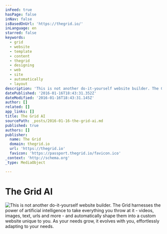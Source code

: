 ```yaml
---
inFeed: true
hasPage: false
inNav: false
isBasedOnUrl: 'https://thegrid.io/'
inLanguage: en
starred: false
keywords:
  - grid
  - website
  - template
  - content
  - thegrid
  - designing
  - web
  - site
  - automatically
  - layout
description: 'This is not another do-it-yourself website builder. The Grid harnesses the power of artificial intelligence to take everything you throw at it - videos, images, text, urls and more - and automatically shape them into a custom website unique to you. As your needs grow, it evolves with you, effortlessly adapting to your needs.'
datePublished: '2016-01-16T18:43:31.352Z'
dateModified: '2016-01-16T18:43:31.145Z'
author: []
related: []
app_links: []
title: The Grid AI
sourcePath: _posts/2016-01-16-the-grid-ai.md
published: true
authors: []
publisher:
  name: The Grid
  domain: thegrid.io
  url: 'https://thegrid.io'
  favicon: 'https://passport.thegrid.io/favicon.ico'
_context: 'http://schema.org'
_type: MediaObject

---
```

# The Grid AI
![This is not another do-it-yourself website builder. The Grid harnesses the power of artificial intelligence to take everything you throw at it - videos, images, text, urls and more - and automatically shape them into a custom website unique to you. As your needs grow, it evolves with you, effortlessly adapting to your needs.](https://the-grid-user-content.s3-us-west-2.amazonaws.com/d76d42d1-6924-4088-9473-2f3385ad05b0.png)